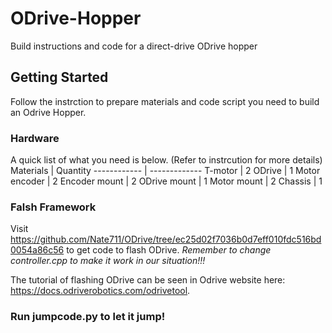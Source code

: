 # ODrive-Hopper
Build instructions and code for a direct-drive ODrive hopper
## Getting Started
Follow the instrction to prepare materials and code script you need to build an Odrive Hopper.
### Hardware
A quick list of what you need is below. (Refer to instrcution for more details)
Materials | Quantity
------------ | -------------
T-motor | 2
ODrive | 1
Motor encoder | 2
Encoder mount | 2
ODrive mount | 1
Motor mount | 2
Chassis | 1
### Falsh Framework
Visit https://github.com/Nate711/ODrive/tree/ec25d02f7036b0d7eff010fdc516bd0054a86c56 to get code to flash ODrive. *Remember to change controller.cpp to make it work in our situation!!!*

The tutorial of flashing ODrive can be seen in Odrive website here: https://docs.odriverobotics.com/odrivetool.
### Run jumpcode.py to let it jump!
